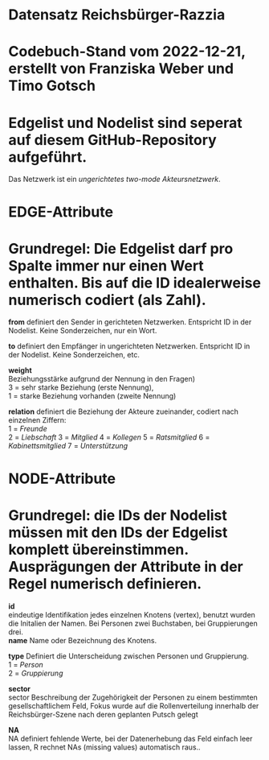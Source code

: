 

# Datensatz Reichsbürger-Razzia 
# Codebuch-Stand vom 2022-12-21, erstellt von Franziska Weber und Timo Gotsch								

# Edgelist und Nodelist sind seperat auf diesem GitHub-Repository aufgeführt.																									

Das Netzwerk ist ein *ungerichtetes two-mode Akteursnetzwerk*. 

# EDGE-Attribute
#	Grundregel: Die Edgelist darf pro Spalte immer nur einen Wert enthalten. Bis auf die ID idealerweise numerisch codiert (als Zahl).																								


**from**
definiert den Sender in gerichteten Netzwerken. Entspricht ID in der Nodelist. Keine Sonderzeichen, nur ein Wort.

**to**
definiert den Empfänger in ungerichteten Netzwerken. Entspricht ID in der Nodelist. Keine Sonderzeichen, etc. 																								

**weight**  
Beziehungsstärke aufgrund der Nennung in den Fragen)  
3 = sehr starke Beziehung (erste Nennung),   
1 = starke Beziehung vorhanden (zweite Nennung)

**relation**
definiert die Beziehung der Akteure zueinander, codiert nach einzelnen Ziffern:																								 
1 = *Freunde*   
2 = *Liebschaft* 
3 = *Mitglied* 
4 = *Kollegen*
5 = *Ratsmitglied*
6 = *Kabinettsmitglied*
7 = *Unterstützung*

 
 
# NODE-Attribute  
# Grundregel: die IDs der Nodelist müssen mit den IDs der Edgelist komplett übereinstimmen. Ausprägungen der Attribute in der Regel numerisch definieren.																								  
**id**  
eindeutige Identifikation jedes einzelnen Knotens (vertex), benutzt wurden die Initalien der Namen. Bei Personen zwei Buchstaben, bei Gruppierungen drei. 																								
**name**
Name oder Bezeichnung des Knotens. 																								

**type**
Definiert die Unterscheidung zwischen Personen und Gruppierung.																								
1 = *Person*   
2 = *Gruppierung* 

**sector**    
sector	Beschreibung der Zugehörigkeit der Personen zu einem bestimmten gesellschaftlichem Feld, Fokus wurde auf die Rollenverteilung innerhalb der Reichsbürger-Szene nach deren geplanten Putsch gelegt

**NA**  
NA	definiert fehlende Werte, bei der Datenerhebung das Feld einfach leer lassen, R rechnet NAs (missing values) automatisch raus..																								 

